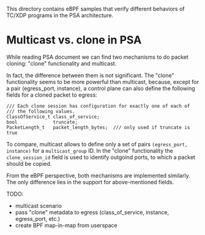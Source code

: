 This directory contains eBPF samples that verify different behaviors of TC/XDP programs in the PSA architecture.

# Multicast vs. clone in PSA

While reading PSA document we can find two mechanisms to do packet cloning: "clone" functionality and multicast.

In fact, the difference between them is not significant. The "clone" functionality seems to be more powerful than multicast, 
because, except for a pair (egress_port, instance), a control plane can also define the following fields for a cloned packet to egress:

```
/// Each clone session has configuration for exactly one of each of
/// the following values.
ClassOfService_t class_of_service;
bool             truncate;
PacketLength_t   packet_length_bytes;  /// only used if truncate is true
```

To compare, multicast allows to define only a set of pairs `(egress_port, instance)` for a `multicast_group` ID. 
In the "clone" functionality the `clone_session_id` field is used to identify outgoind ports, to which a packet should be copied.

From the eBPF perspective, both mechanisms are implemented similarly. The only difference lies in the support for above-mentioned fields.

TODO:
- multicast scenario
- pass "clone" metadata to egress (class_of_service, instance, egress_port, etc.)
- create BPF map-in-map from userspace